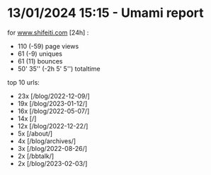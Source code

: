 # 13/01/2024 15:15 - Umami report
for www.shifeiti.com [24h] :

 - 110 (-59) page views
 - 61 (-9) uniques
 - 61 (11) bounces
 - 50' 35'' (-2h 5' 5'') totaltime


top 10 urls:
 - 23x [/blog/2022-12-09/]
 - 19x [/blog/2023-01-12/]
 - 16x [/blog/2022-05-07/]
 - 14x [/]
 - 12x [/blog/2022-12-22/]
 - 5x [/about/]
 - 4x [/blog/archives/]
 - 3x [/blog/2022-08-26/]
 - 2x [/bbtalk/]
 - 2x [/blog/2023-02-03/]



